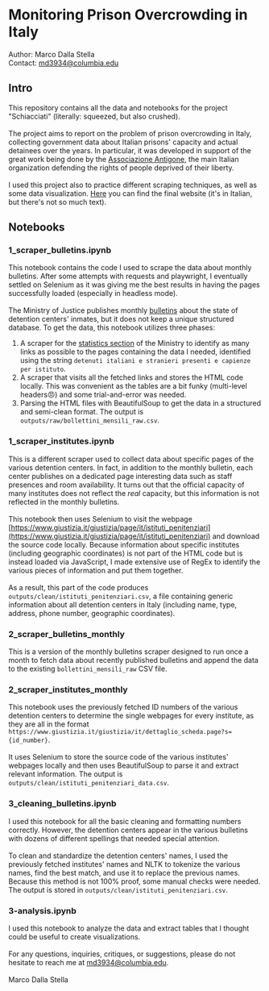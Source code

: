 # Monitoring Prison Overcrowding in Italy

Author: Marco Dalla Stella \
Contact: [md3934@columbia.edu](mailto:md3934@columbia.edu)

## Intro

This repository contains all the data and notebooks for the project "Schiacciati" (literally: squeezed, but also crushed).\
\
The project aims to report on the problem of prison overcrowding in Italy, collecting government data about Italian prisons' capacity and actual detainees over the years. In particular, it was developed in support of the great work being done by the [Associazione Antigone](https://www.antigone.it/), the main Italian organization defending the rights of people deprived of their liberty.\
\
I used this project also to practice different scraping techniques, as well as some data visualization. [Here](https://marcodallastella.github.io/prison_overcrowding/) you can find the final website (it's in Italian, but there's not so much text).

## Notebooks

### 1_scraper_bulletins.ipynb

This notebook contains the code I used to scrape the data about monthly bulletins. After some attempts with requests and playwright, I eventually settled on Selenium as it was giving me the best results in having the pages successfully loaded (especially in headless mode).\
\
The Ministry of Justice publishes monthly [bulletins](https://www.giustizia.it/giustizia/it/mg_1_14_1.page?contentId=SST459023) about the state of detention centers' inmates, but it does not keep a unique structured database. To get the data, this notebook utilizes three phases:

1) A scraper for the [statistics section](https://www.giustizia.it/giustizia/page/it/statistiche) of the Ministry to identify as many links as possible to the pages containing the data I needed, identified using the string `detenuti italiani e stranieri presenti e capienze per istituto`.
2) A scraper that visits all the fetched links and stores the HTML code locally. This was convenient as the tables are a bit funky (multi-level headers😠) and some trial-and-error was needed.
3) Parsing the HTML files with BeautifulSoup to get the data in a structured and semi-clean format. The output is `outputs/raw/bollettini_mensili_raw.csv`.

### 1_scraper_institutes.ipynb

This is a different scraper used to collect data about specific pages of the various detention centers. In fact, in addition to the monthly bulletin, each center publishes on a dedicated page interesting data such as staff presences and room availability. It turns out that the official capacity of many institutes does not reflect the *real* capacity, but this information is not reflected in the monthly bulletins.\
\
This notebook then uses Selenium to visit the webpage [https://www.giustizia.it/giustizia/page/it/istituti_penitenziari](https://www.giustizia.it/giustizia/page/it/istituti_penitenziari) and download the source code locally. Because information about specific institutes (including geographic coordinates) is not part of the HTML code but is instead loaded via JavaScript, I made extensive use of RegEx to identify the various pieces of information and put them together.\
\
As a result, this part of the code produces `outputs/clean/istituti_penitenziari.csv`, a file containing generic information about all detention centers in Italy (including name, type, address, phone number, geographic coordinates).


### 2_scraper_bulletins_monthly

This is a version of the monthly bulletins scraper designed to run once a month to fetch data about recently published bulletins and append the data to the existing `bollettini_mensili_raw` CSV file.

### 2_scraper_institutes_monthly

This notebook uses the previously fetched ID numbers of the various detention centers to determine the single webpages for every institute, as they are all in the format `https://www.giustizia.it/giustizia/it/dettaglio_scheda.page?s={id_number}`.\
\
It uses Selenium to store the source code of the various institutes' webpages locally and then uses BeautifulSoup to parse it and extract relevant information. The output is `outputs/clean/istituti_penitenziari_data.csv`.

### 3_cleaning_bulletins.ipynb

I used this notebook for all the basic cleaning and formatting numbers correctly. However, the detention centers appear in the various bulletins with dozens of different spellings that needed special attention.\
\
To clean and standardize the detention centers' names, I used the previously fetched institutes' names and NLTK to tokenize the various names, find the best match, and use it to replace the previous names. Because this method is not 100% proof, some manual checks were needed. The output is stored in `outputs/clean/istituti_penitenziari.csv`.


### 3-analysis.ipynb
I used this notebook to analyze the data and extract tables that I thought could be useful to create visualizations.\
\
For any questions, inquiries, critiques, or suggestions, please do not hesitate to reach me at [md3934@columbia.edu](mailto:md3934@columbia.edu).\
\
Marco Dalla Stella
